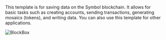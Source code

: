 This template is for saving data on the Symbol blockchain.
It allows for basic tasks such as creating accounts, sending transactions, generating mosaics (tokens), and writing data.
You can also use this template for other applications.

![BlockBox](https://github.com/user-attachments/assets/cfc50652-9b8c-4532-9ce0-c222b2b8f594)

